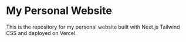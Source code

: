 # My Personal Website

This is the repository for my personal website built with Next.js Tailwind CSS and deployed on Vercel.
